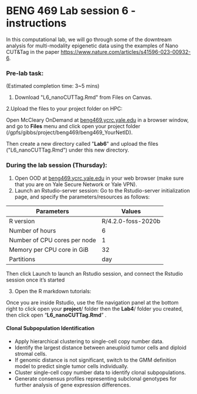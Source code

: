 
# BENG 469 Lab session 6 - instructions

In this computational lab, we will go through some of the downtream analysis for multi-modality epigenetic data using the examples of Nano CUT&Tag in the paper https://www.nature.com/articles/s41596-023-00932-6.

### Pre-lab task:
(Estimated completion time: 3~5 mins)
1. Download "L6_nanoCUTTag.Rmd" from Files on Canvas.

2.Upload the files to your project folder on HPC:

Open McCleary OnDemand at [beng469.ycrc.yale.edu](https://beng469.ycrc.yale.edu)  in a browser window, and go to **Files** menu and click open your project folder (/gpfs/gibbs/project/beng469/beng469_YourNetID).

Then create a new directory called "**Lab6**" and upload the files ("L6_nanoCUTTag.Rmd") under this new directory. 

### During the lab session (Thursday):

1. Open OOD at [beng469.ycrc.yale.edu](https://beng469.ycrc.yale.edu) in your web browser (make sure that you are on Yale Secure Network or Yale VPN).
2. Launch an Rstudio-server session:
Go to the Rstudio-server initialization page, and specify the parameters/resources as follows:

| Parameters      | Values |
| ----------- | ----------- |
| R version      | R/4.2.0-foss-2020b       |
| Number of hours   | 6        |
| Number of CPU cores per node   | 1        |
| Memory per CPU core in GiB   | 32       |
| Partitions   | day       |

Then click Launch to launch an Rstudio session, and connect the Rstudio session once it’s started

3. Open the R markdown tutorials:

Once you are inside Rstudio, use the file navigation panel at the bottom right to click open your **project**/ folder then the **Lab4**/ folder you created, then click open “**L6_nanoCUTTag.Rmd**” . 

#### Clonal Subpopulation Identification

- Apply hierarchical clustering to single-cell copy number data.
- Identify the largest distance between aneuploid tumor cells and diploid stromal cells.
- If genomic distance is not significant, switch to the GMM definition model to predict single tumor cells individually.
- Cluster single-cell copy number data to identify clonal subpopulations.
- Generate consensus profiles representing subclonal genotypes for further analysis of gene expression differences.



